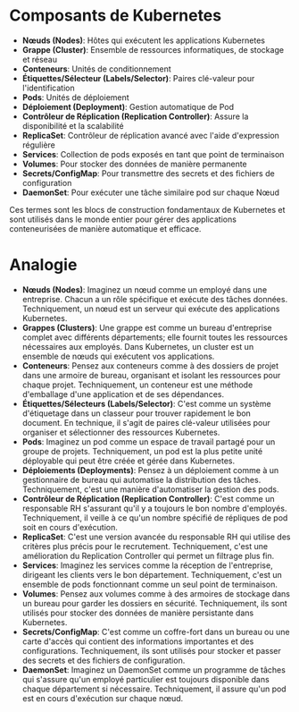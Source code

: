 # Composants de Kubernetes

- **Nœuds (Nodes)**: Hôtes qui exécutent les applications Kubernetes
- **Grappe (Cluster)**: Ensemble de ressources informatiques, de stockage et réseau
- **Conteneurs**: Unités de conditionnement
- **Étiquettes/Sélecteur (Labels/Selector)**: Paires clé-valeur pour l'identification
- **Pods**: Unités de déploiement
- **Déploiement (Deployment)**: Gestion automatique de Pod
- **Contrôleur de Réplication (Replication Controller)**: Assure la disponibilité et la scalabilité
- **ReplicaSet**: Contrôleur de réplication avancé avec l'aide d'expression régulière
- **Services**: Collection de pods exposés en tant que point de terminaison
- **Volumes**: Pour stocker des données de manière permanente
- **Secrets/ConfigMap**: Pour transmettre des secrets et des fichiers de configuration
- **DaemonSet**: Pour exécuter une tâche similaire pod sur chaque Nœud

Ces termes sont les blocs de construction fondamentaux de Kubernetes et sont utilisés dans le monde entier pour gérer des applications conteneurisées de manière automatique et efficace.

# Analogie

- **Nœuds (Nodes)**: Imaginez un nœud comme un employé dans une entreprise. Chacun a un rôle spécifique et exécute des tâches données. Techniquement, un nœud est un serveur qui exécute des applications Kubernetes.
- **Grappes (Clusters)**: Une grappe est comme un bureau d'entreprise complet avec différents départements; elle fournit toutes les ressources nécessaires aux employés. Dans Kubernetes, un cluster est un ensemble de nœuds qui exécutent vos applications.
- **Conteneurs**: Pensez aux conteneurs comme à des dossiers de projet dans une armoire de bureau, organisant et isolant les ressources pour chaque projet. Techniquement, un conteneur est une méthode d'emballage d'une application et de ses dépendances.
- **Étiquettes/Sélecteurs (Labels/Selector)**: C'est comme un système d'étiquetage dans un classeur pour trouver rapidement le bon document. En technique, il s'agit de paires clé-valeur utilisées pour organiser et sélectionner des ressources Kubernetes.
- **Pods**: Imaginez un pod comme un espace de travail partagé pour un groupe de projets. Techniquement, un pod est la plus petite unité déployable qui peut être créée et gérée dans Kubernetes.
- **Déploiements (Deployments)**: Pensez à un déploiement comme à un gestionnaire de bureau qui automatise la distribution des tâches. Techniquement, c'est une manière d'automatiser la gestion des pods.
- **Contrôleur de Réplication (Replication Controller)**: C'est comme un responsable RH s'assurant qu'il y a toujours le bon nombre d'employés. Techniquement, il veille à ce qu'un nombre spécifié de répliques de pod soit en cours d'exécution.
- **ReplicaSet**: C'est une version avancée du responsable RH qui utilise des critères plus précis pour le recrutement. Techniquement, c'est une amélioration du Replication Controller qui permet un filtrage plus fin.
- **Services**: Imaginez les services comme la réception de l'entreprise, dirigeant les clients vers le bon département. Techniquement, c'est un ensemble de pods fonctionnant comme un seul point de terminaison.
- **Volumes**: Pensez aux volumes comme à des armoires de stockage dans un bureau pour garder les dossiers en sécurité. Techniquement, ils sont utilisés pour stocker des données de manière persistante dans Kubernetes.
- **Secrets/ConfigMap**: C'est comme un coffre-fort dans un bureau ou une carte d'accès qui contient des informations importantes et des configurations. Techniquement, ils sont utilisés pour stocker et passer des secrets et des fichiers de configuration.
- **DaemonSet**: Imaginez un DaemonSet comme un programme de tâches qui s'assure qu'un employé particulier est toujours disponible dans chaque département si nécessaire. Techniquement, il assure qu'un pod est en cours d'exécution sur chaque nœud.

